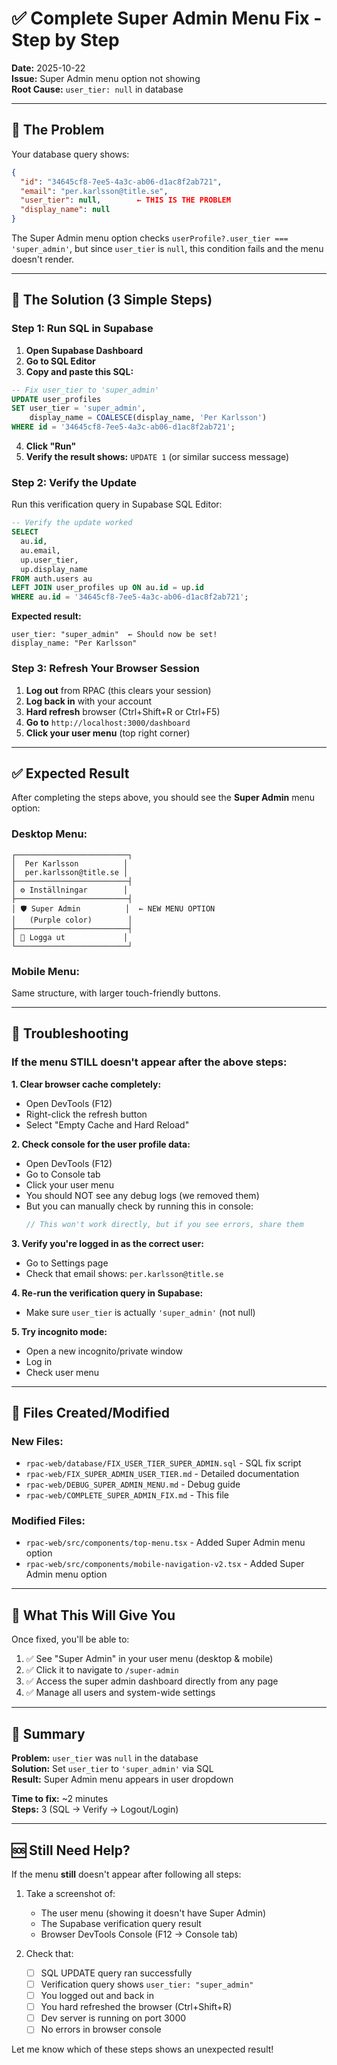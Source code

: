 # ✅ Complete Super Admin Menu Fix - Step by Step

**Date:** 2025-10-22  
**Issue:** Super Admin menu option not showing  
**Root Cause:** `user_tier: null` in database

---

## 🎯 The Problem

Your database query shows:
```json
{
  "id": "34645cf8-7ee5-4a3c-ab06-d1ac8f2ab721",
  "email": "per.karlsson@title.se",
  "user_tier": null,        ← THIS IS THE PROBLEM
  "display_name": null
}
```

The Super Admin menu option checks `userProfile?.user_tier === 'super_admin'`, but since `user_tier` is `null`, this condition fails and the menu doesn't render.

---

## 🔧 The Solution (3 Simple Steps)

### Step 1: Run SQL in Supabase

1. **Open Supabase Dashboard**
2. **Go to SQL Editor**
3. **Copy and paste this SQL:**

```sql
-- Fix user_tier to 'super_admin'
UPDATE user_profiles 
SET user_tier = 'super_admin',
    display_name = COALESCE(display_name, 'Per Karlsson')
WHERE id = '34645cf8-7ee5-4a3c-ab06-d1ac8f2ab721';
```

4. **Click "Run"**
5. **Verify the result shows:** `UPDATE 1` (or similar success message)

### Step 2: Verify the Update

Run this verification query in Supabase SQL Editor:

```sql
-- Verify the update worked
SELECT 
  au.id,
  au.email,
  up.user_tier,
  up.display_name
FROM auth.users au
LEFT JOIN user_profiles up ON au.id = up.id
WHERE au.id = '34645cf8-7ee5-4a3c-ab06-d1ac8f2ab721';
```

**Expected result:**
```
user_tier: "super_admin"  ← Should now be set!
display_name: "Per Karlsson"
```

### Step 3: Refresh Your Browser Session

1. **Log out** from RPAC (this clears your session)
2. **Log back in** with your account
3. **Hard refresh** browser (Ctrl+Shift+R or Ctrl+F5)
4. **Go to** `http://localhost:3000/dashboard`
5. **Click your user menu** (top right corner)

---

## ✅ Expected Result

After completing the steps above, you should see the **Super Admin** menu option:

### Desktop Menu:
```
┌─────────────────────────┐
│  Per Karlsson          │
│  per.karlsson@title.se │
├─────────────────────────┤
│ ⚙️ Inställningar        │
├─────────────────────────┤
│ 🛡️ Super Admin          │  ← NEW MENU OPTION
│   (Purple color)        │
├─────────────────────────┤
│ 🚪 Logga ut             │
└─────────────────────────┘
```

### Mobile Menu:
Same structure, with larger touch-friendly buttons.

---

## 🐛 Troubleshooting

### If the menu STILL doesn't appear after the above steps:

**1. Clear browser cache completely:**
   - Open DevTools (F12)
   - Right-click the refresh button
   - Select "Empty Cache and Hard Reload"

**2. Check console for the user profile data:**
   - Open DevTools (F12)
   - Go to Console tab
   - Click your user menu
   - You should NOT see any debug logs (we removed them)
   - But you can manually check by running this in console:
     ```javascript
     // This won't work directly, but if you see errors, share them
     ```

**3. Verify you're logged in as the correct user:**
   - Go to Settings page
   - Check that email shows: `per.karlsson@title.se`

**4. Re-run the verification query in Supabase:**
   - Make sure `user_tier` is actually `'super_admin'` (not null)

**5. Try incognito mode:**
   - Open a new incognito/private window
   - Log in
   - Check user menu

---

## 📁 Files Created/Modified

### New Files:
- `rpac-web/database/FIX_USER_TIER_SUPER_ADMIN.sql` - SQL fix script
- `rpac-web/FIX_SUPER_ADMIN_USER_TIER.md` - Detailed documentation
- `rpac-web/DEBUG_SUPER_ADMIN_MENU.md` - Debug guide
- `rpac-web/COMPLETE_SUPER_ADMIN_FIX.md` - This file

### Modified Files:
- `rpac-web/src/components/top-menu.tsx` - Added Super Admin menu option
- `rpac-web/src/components/mobile-navigation-v2.tsx` - Added Super Admin menu option

---

## 🎉 What This Will Give You

Once fixed, you'll be able to:
1. ✅ See "Super Admin" in your user menu (desktop & mobile)
2. ✅ Click it to navigate to `/super-admin`
3. ✅ Access the super admin dashboard directly from any page
4. ✅ Manage all users and system-wide settings

---

## 📝 Summary

**Problem:** `user_tier` was `null` in the database  
**Solution:** Set `user_tier` to `'super_admin'` via SQL  
**Result:** Super Admin menu appears in user dropdown  

**Time to fix:** ~2 minutes  
**Steps:** 3 (SQL → Verify → Logout/Login)

---

## 🆘 Still Need Help?

If the menu **still** doesn't appear after following all steps:

1. Take a screenshot of:
   - The user menu (showing it doesn't have Super Admin)
   - The Supabase verification query result
   - Browser DevTools Console (F12 → Console tab)

2. Check that:
   - [ ] SQL UPDATE query ran successfully
   - [ ] Verification query shows `user_tier: "super_admin"`
   - [ ] You logged out and back in
   - [ ] You hard refreshed the browser (Ctrl+Shift+R)
   - [ ] Dev server is running on port 3000
   - [ ] No errors in browser console

Let me know which of these steps shows an unexpected result!

